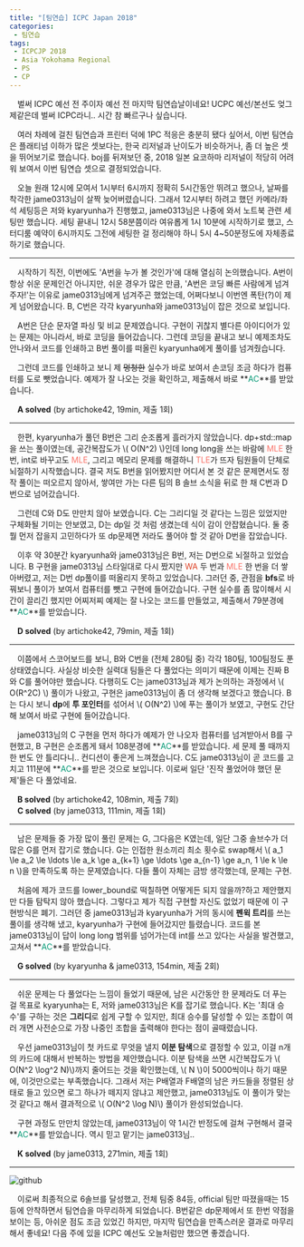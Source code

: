```yaml
---
title: "[팀연습] ICPC Japan 2018"
categories:
 - 팀연습
tags:
 - ICPCJP 2018
 - Asia Yokohama Regional
 - PS
 - CP
---
```


　벌써 ICPC 예선 전 주이자 예선 전 마지막 팀연습날이네요! UCPC 예선/본선도 엊그제같은데 벌써 ICPC라니.. 시간 참 빠르구나 싶습니다.

　여러 차례에 걸친 팀연습과 프린터 덕에 1PC 적응은 충분히 됐다 싶어서, 이번 팀연습은 플래티넘 이하가 많은 셋보다는, 한국 리저널과 난이도가 비슷하거나, 좀 더 높은 셋을 뛰어보기로 했습니다. boj를 뒤져보던 중, 2018 일본 요코하마 리저널이 적당히 어려워 보여서 이번 팀연습 셋으로 결정되었습니다.

　오늘 원래 12시에 모여서 1시부터 6시까지 정확히 5시간동안 뛰려고 했으나, 날짜를 착각한 jame0313님이 살짝 늦어버렸습니다. 그래서 12시부터 하려고 했던 카메라/좌석 세팅등은 저와 kyaryunha가 진행했고, jame0313님은 나중에 와서 노트북 관련 세팅만 했습니다. 세팅 끝내니 12시 58분쯤이라 여유롭게 1시 10분에 시작하기로 했고, 스터디룸 예약이 6시까지도 그전에 세팅한 걸 정리해야 하니 5시 4~50분정도에 자체종료하기로 했습니다.
<hr/>

　시작하기 직전, 이번에도 'A번을 누가 볼 것인가'에 대해 열심히 논의했습니다. A번이 항상 쉬운 문제인건 아니지만, 쉬운 경우가 많은 만큼, 'A번은 코딩 빠른 사람에게 넘겨주자!'는 이유로 jame0313님에게 넘겨주곤 했었는데, 어쩌다보니 이번엔 폭탄(?)이 제게 넘어왔습니다. B, C번은 각각 kyaryunha와 jame0313님이 잡은 것으로 보입니다.

　A번은 단순 문자열 파싱 및 비교 문제였습니다. 구현이 귀찮지 별다른 아이디어가 있는 문제는 아니라서, 바로 코딩을 들어갔습니다. 그런데 코딩을 끝내고 보니 예제조차도 안나와서 코드를 인쇄하고 B번 풀이를 떠올린 kyaryunha에게 풀이를 넘겨줬습니다.

　그런데 코드를 인쇄하고 보니 제 ~~멍청한~~ 실수가 바로 보여서 손코딩 조금 하다가 컴퓨터를 도로 뺏었습니다. 예제가 잘 나오는 것을 확인하고, 제출해서 바로 **<font color='#009874'>AC</font>**를 받았습니다.

　**A solved** (by artichoke42, 19min, 제출 1회)
<hr/>

　한편, kyaryunha가 풀던 B번은 그리 순조롭게 흘러가지 않았습니다. dp+std::map을 쓰는 풀이였는데, 공간복잡도가 \\( O(N^2) \\)인데 long long을 쓰는 바람에 <font color='fa7268'>MLE</font> 한 번, int로 바꾸고도 <font color='fa7268'>MLE</font>, 그리고 메모리 문제를 해결하니 <font color='fa7268'>TLE</font>가 뜨자 팀원들이 단체로 뇌절하기 시작했습니다. 결국 저도 B번을 읽어봤지만 어디서 본 것 같은 문제면서도 정작 풀이는 떠오르지 않아서, 쌓여만 가는 다른 팀의 B 솔브 소식을 뒤로 한 채 C번과 D번으로 넘어갔습니다.

　그런데 C와 D도 만만치 않아 보였습니다. C는 그리디일 것 같다는 느낌은 있었지만 구체화될 기미는 안보였고, D는 dp일 것 처럼 생겼는데 식이 감이 안잡혔습니다. 둘 중 뭘 먼저 잡을지 고민하다가 또 dp문제면 저라도 풀어야 할 것 같아 D번을 잡았습니다.

　이후 약 30분간 kyaryunha와 jame0313님은 B번, 저는 D번으로 뇌절하고 있었습니다. B 구현을 jame0313님 스타일대로 다시 짰지만 <font color='#dd4124'>WA</font> 두 번과 <font color='fa7268'>MLE</font> 한 번을 더 쌓아버렸고, 저는 D번 dp풀이를 떠올리지 못하고 있었습니다. 그러던 중, 관점을 **bfs**로 바꿔보니 풀이가 보여서 컴퓨터를 뺏고 구현에 들어갔습니다. 구현 실수를 좀 많이해서 시간이 끌리긴 했지만 어찌저찌 예제는 잘 나오는 코드를 만들었고, 제출해서 79분경에 **<font color='#009874'>AC</font>**를 받았습니다.

　**D solved** (by artichoke42, 79min, 제출 1회)
<hr/>

　이쯤에서 스코어보드를 보니, B와 C번을 (전체 280팀 중) 각각 180팀, 100팀정도 푼 상태였습니다. 사실상 비슷한 실력대 팀들은 다 풀었다는 의미기 때문에 이제는 진짜 B와 C를 풀어야만 했습니다. 다행히도 C는 jame0313님과 제가 논의하는 과정에서 \\( O(R^2C) \\) 풀이가 나왔고, 구현은 jame0313님이 좀 더 생각해 보겠다고 했습니다. B는 다시 보니 **dp**에 **투 포인터**를 섞어서 \\( O(N^2) \\)에 푸는 풀이가 보였고, 구현도 간단해 보여서 바로 구현에 들어갔습니다. 

　jame0313님의 C 구현을 먼저 하다가 예제가 안 나오자 컴퓨터를 넘겨받아서 B를 구현했고, B 구현은 순조롭게 돼서 108분경에 **<font color='#009874'>AC</font>**를 받았습니다. 세 문제 풀 때까지 한 번도 안 틀리다니.. 컨디션이 좋은게 느껴졌습니다. C도 jame0313님이 곧 코드를 고치고 111분에 **<font color='#009874'>AC</font>**를 받은 것으로 보입니다. 이로써 일단 '진작 풀었어야 했던 문제'들은 다 풀었네요.

　**B solved** (by artichoke42, 108min, 제출 7회)  
　**C solved** (by jame0313, 111min, 제출 1회)
<hr/>

　남은 문제들 중 가장 많이 풀린 문제는 G, 그다음은 K였는데, 일단 그중 솔브수가 더 많은 G를 먼저 잡기로 했습니다. G는 인접한 원소끼리 최소 횟수로 swap해서 \\( a_1 \le a_2 \le \ldots \le a_k \ge a_{k+1} \ge \ldots \ge a_{n-1} \ge a_n, 1 \le k \le n \\)을 만족하도록 하는 문제였습니다. 다들 풀이 자체는 금방 생각했는데, 문제는 구현. 

　처음에 제가 코드를 lower_bound로 떡칠하면 어떻게든 되지 않을까?하고 제안했지만 다들 탐탁지 않아 했습니다. 그렇다고 제가 직접 구현할 자신도 없었기 때문에 이 구현방식은 폐기. 그러던 중 jame0313님과 kyaryunha가 거의 동시에 **펜윅 트리**를 쓰는 풀이를 생각해 냈고, kyaryunha가 구현에 들어갔지만 틀렸습니다. 코드를 본 jame0313님이 답이 long long 범위를 넘어가는데 int를 쓰고 있다는 사실을 발견했고, 고쳐서 **<font color='#009874'>AC</font>**를 받았습니다.

　**G solved** (by kyaryunha & jame0313, 154min, 제출 2회)
<hr/>

　쉬운 문제는 다 풀었다는 느낌이 들었기 때문에, 남은 시간동안 한 문제라도 더 푸는 걸 목표로 kyaryunha는 E, 저와 jame0313님은 K를 잡기로 했습니다. K는 '최대 승수'를 구하는 것은 **그리디**로 쉽게 구할 수 있지만, 최대 승수를 달성할 수 있는 조합이 여러 개면 사전순으로 가장 나중인 조합을 출력해야 한다는 점이 골때렸습니다.

　우선 jame0313님이 첫 카드로 무엇을 낼지 **이분 탐색**으로 결정할 수 있고, 이걸 n개의 카드에 대해서 반복하는 방법을 제안했습니다. 이분 탐색을 쓰면 시간복잡도가 \\( O(N^2 \log^2 N)\\)까지 줄어드는 것을 확인했는데, \\( N \\)이 5000씩이나 하기 때문에, 이것만으로는 부족했습니다. 그래서 저는 P배열과 F배열의 남은 카드들을 정렬된 상태로 들고 있으면 로그 하나가 떼지지 않냐고 제안했고, jame0313님도 이 풀이가 맞는 것 같다고 해서 결과적으로 \\( O(N^2 \log N)\\) 풀이가 완성되었습니다.

　구현 과정도 만만치 않았는데, jame0313님이 약 1시간 반정도에 걸쳐 구현해서 결국 **<font color='#009874'>AC</font>**를 받았습니다. 역시 믿고 맡기는 jame0313님..

　**K solved** (by jame0313, 271min, 제출 1회)
<hr/>

![github](https://user-images.githubusercontent.com/51073213/135848037-66296bbb-79db-4e89-8571-58fa0cd9fde7.png)

　이로써 최종적으로 6솔브를 달성했고, 전체 팀중 84등, official 팀만 따졌을때는 15등에 안착하면서 팀연습을 마무리하게 되었습니다. B번같은 dp문제에서 또 한번 약점을 보이는 등, 아쉬운 점도 조금 있었긴 하지만, 마지막 팀연습을 만족스러운 결과로 마무리해서 좋네요! 다음 주에 있을 ICPC 예선도 오늘처럼만 했으면 좋겠습니다.